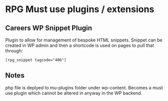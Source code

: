 # RPG Must use plugins / extensions 

## Careers WP Snippet Plugin

Plugin to allow for management of bespoke HTML snippets.  Snippet can be created in WP admin and then a shortcode is used on pages to pull that through:

```
[rpg_snippet tagcode="406"]
```

## Notes
php file is deplyed to mu-plugins folder under wp-content.  Becomes a must use plugin which cannot be altered in anyway in the WP backend.
